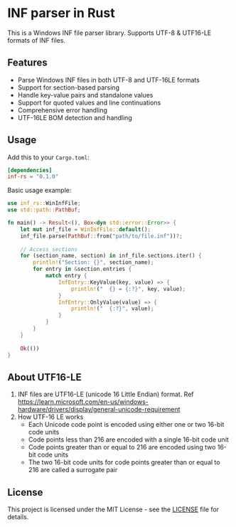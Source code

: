 # INF parser in Rust
This is a Windows INF file parser library. Supports UTF-8 & UTF16-LE formats of INF files.

## Features
- Parse Windows INF files in both UTF-8 and UTF-16LE formats
- Support for section-based parsing
- Handle key-value pairs and standalone values
- Support for quoted values and line continuations
- Comprehensive error handling
- UTF-16LE BOM detection and handling

## Usage

Add this to your `Cargo.toml`:
```toml
[dependencies]
inf-rs = "0.1.0"
```

Basic usage example:
```rust
use inf_rs::WinInfFile;
use std::path::PathBuf;

fn main() -> Result<(), Box<dyn std::error::Error>> {
    let mut inf_file = WinInfFile::default();
    inf_file.parse(PathBuf::from("path/to/file.inf"))?;
    
    // Access sections
    for (section_name, section) in inf_file.sections.iter() {
        println!("Section: {}", section_name);
        for entry in &section.entries {
            match entry {
                InfEntry::KeyValue(key, value) => {
                    println!("  {} = {:?}", key, value);
                }
                InfEntry::OnlyValue(value) => {
                    println!("  {:?}", value);
                }
            }
        }
    }
    
    Ok(())
}
```

## About UTF16-LE
1. INF files are UTF16-LE (unicode 16 Little Endian) format. Ref https://learn.microsoft.com/en-us/windows-hardware/drivers/display/general-unicode-requirement
2. How UTF-16 LE works
   - Each Unicode code point is encoded using either one or two 16-bit code units
   - Code points less than 216 are encoded with a single 16-bit code unit
   - Code points greater than or equal to 216 are encoded using two 16-bit code units
   - The two 16-bit code units for code points greater than or equal to 216 are called a surrogate pair

## License
This project is licensed under the MIT License - see the [LICENSE](LICENSE) file for details.